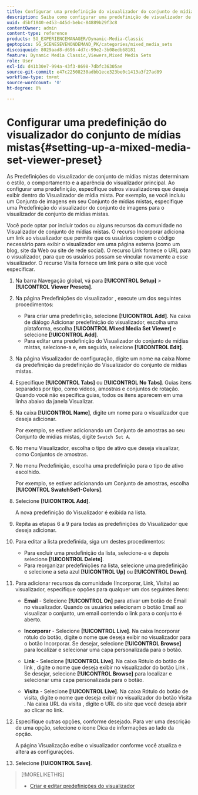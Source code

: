 ```yaml
---
title: Configurar uma predefinição do visualizador do conjunto de mídias mistas
description: Saiba como configurar uma predefinição de visualizador de conjunto de mídias mistas no Adobe Dynamic Media Classic.
uuid: d5bf1840-e453-445d-bebc-84889b29f3c8
contentOwner: admin
content-type: reference
products: SG_EXPERIENCEMANAGER/Dynamic-Media-Classic
geptopics: SG_SCENESEVENONDEMAND_PK/categories/mixed_media_sets
discoiquuid: 8029aad8-d696-4d7c-99e2-3b08edb68181
feature: Dynamic Media Classic,Viewers,Mixed Media Sets
role: User
exl-id: d41b30e7-994a-43f3-8698-7dbfc36305ae
source-git-commit: e47c22508230adbb1ece323be0c1413a3f27ad89
workflow-type: tm+mt
source-wordcount: '0'
ht-degree: 0%

---
```


# Configurar uma predefinição do visualizador do conjunto de mídias mistas{#setting-up-a-mixed-media-set-viewer-preset}

As Predefinições do visualizador de conjunto de mídias mistas determinam o estilo, o comportamento e a aparência do visualizador principal. Ao configurar uma predefinição, especifique outros visualizadores que deseja exibir dentro do Visualizador de mídia mista. Por exemplo, se você incluiu um Conjunto de imagens em seu Conjunto de mídias mistas, especifique uma Predefinição do visualizador do conjunto de imagens para o visualizador de conjunto de mídias mistas.

Você pode optar por incluir todos ou alguns recursos da comunidade no Visualizador de conjunto de mídias mistas. O recurso Incorporar adiciona um link ao visualizador que permite que os usuários copiem o código necessário para exibir o visualizador em uma página externa (como um blog, site da Web ou site de rede social). O recurso Link fornece o URL para o visualizador, para que os usuários possam se vincular novamente a esse visualizador. O recurso Visita fornece um link para o site que você especificar.

1. Na barra Navegação global, vá para **[!UICONTROL Setup]** > **[!UICONTROL Viewer Presets]**.
1. Na página Predefinições do visualizador , execute um dos seguintes procedimentos:

   * Para criar uma predefinição, selecione **[!UICONTROL Add]**. Na caixa de diálogo Adicionar predefinição do visualizador, escolha uma plataforma, escolha **[!UICONTROL Mixed Media Set Viewer]** e selecione **[!UICONTROL Add]**.
   * Para editar uma predefinição do Visualizador do conjunto de mídias mistas, selecione-a e, em seguida, selecione **[!UICONTROL Edit]**.

1. Na página Visualizador de configuração, digite um nome na caixa Nome da predefinição da predefinição do Visualizador do conjunto de mídias mistas.
1. Especifique **[!UICONTROL Tabs]** ou **[!UICONTROL No Tabs]**. Guias itens separados por tipo, como vídeos, amostras e conjuntos de rotação. Quando você não especifica guias, todos os itens aparecem em uma linha abaixo da janela Visualizar.
1. Na caixa **[!UICONTROL Name]**, digite um nome para o visualizador que deseja adicionar.

   Por exemplo, se estiver adicionando um Conjunto de amostras ao seu Conjunto de mídias mistas, digite `Swatch Set A`.

1. No menu Visualizador, escolha o tipo de ativo que deseja visualizar, como Conjuntos de amostras.
1. No menu Predefinição, escolha uma predefinição para o tipo de ativo escolhido.

   Por exemplo, se estiver adicionando um Conjunto de amostras, escolha **[!UICONTROL SwatchSet1-Colors]**.

1. Selecione **[!UICONTROL Add]**.

   A nova predefinição do Visualizador é exibida na lista.

1. Repita as etapas 6 a 9 para todas as predefinições do Visualizador que deseja adicionar.
1. Para editar a lista predefinida, siga um destes procedimentos:

   * Para excluir uma predefinição da lista, selecione-a e depois selecione **[!UICONTROL Delete]**.
   * Para reorganizar predefinições na lista, selecione uma predefinição e selecione a seta azul **[!UICONTROL Up]** ou **[!UICONTROL Down]**.

1. Para adicionar recursos da comunidade (Incorporar, Link, Visita) ao visualizador, especifique opções para qualquer um dos seguintes itens:

   * **Email**  - Selecione  **[!UICONTROL On]** para ativar um botão de Email no visualizador. Quando os usuários selecionam o botão Email ao visualizar o conjunto, um email contendo o link para o conjunto é aberto.

   * **Incorporar**  - Selecione  **[!UICONTROL Live]**. Na caixa Incorporar rótulo do botão, digite o nome que deseja exibir no visualizador para o botão Incorporar. Se desejar, selecione **[!UICONTROL Browse]** para localizar e selecionar uma capa personalizada para o botão.

   * **Link**  - Selecione  **[!UICONTROL Live]**. Na caixa Rótulo do botão de link , digite o nome que deseja exibir no visualizador do botão Link . Se desejar, selecione **[!UICONTROL Browse]** para localizar e selecionar uma capa personalizada para o botão.

   * **Visita**  - Selecione  **[!UICONTROL Live]**. Na caixa Rótulo do botão de visita, digite o nome que deseja exibir no visualizador do botão Visita . Na caixa URL da visita , digite o URL do site que você deseja abrir ao clicar no link.

1. Especifique outras opções, conforme desejado. Para ver uma descrição de uma opção, selecione o ícone Dica de informações ao lado da opção.

   A página Visualização exibe o visualizador conforme você atualiza e altera as configurações.

1. Selecione **[!UICONTROL Save]**.

>[!MORELIKETHIS]
>
>* [Criar e editar predefinições do visualizador](application-setup.md#adding_and_editing_viewer_presets)

